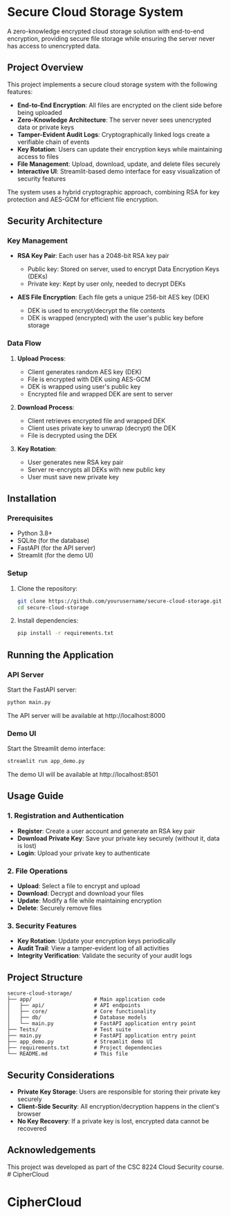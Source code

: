 # Secure Cloud Storage System

A zero-knowledge encrypted cloud storage solution with end-to-end encryption, providing secure file storage while ensuring the server never has access to unencrypted data.

## Project Overview

This project implements a secure cloud storage system with the following features:

- **End-to-End Encryption**: All files are encrypted on the client side before being uploaded
- **Zero-Knowledge Architecture**: The server never sees unencrypted data or private keys
- **Tamper-Evident Audit Logs**: Cryptographically linked logs create a verifiable chain of events
- **Key Rotation**: Users can update their encryption keys while maintaining access to files
- **File Management**: Upload, download, update, and delete files securely
- **Interactive UI**: Streamlit-based demo interface for easy visualization of security features

The system uses a hybrid cryptographic approach, combining RSA for key protection and AES-GCM for efficient file encryption.

## Security Architecture

### Key Management

- **RSA Key Pair**: Each user has a 2048-bit RSA key pair
  - Public key: Stored on server, used to encrypt Data Encryption Keys (DEKs)
  - Private key: Kept by user only, needed to decrypt DEKs
  
- **AES File Encryption**: Each file gets a unique 256-bit AES key (DEK)
  - DEK is used to encrypt/decrypt the file contents
  - DEK is wrapped (encrypted) with the user's public key before storage

### Data Flow

1. **Upload Process**:
   - Client generates random AES key (DEK)
   - File is encrypted with DEK using AES-GCM
   - DEK is wrapped using user's public key
   - Encrypted file and wrapped DEK are sent to server

2. **Download Process**:
   - Client retrieves encrypted file and wrapped DEK
   - Client uses private key to unwrap (decrypt) the DEK
   - File is decrypted using the DEK

3. **Key Rotation**:
   - User generates new RSA key pair
   - Server re-encrypts all DEKs with new public key
   - User must save new private key

## Installation

### Prerequisites

- Python 3.8+
- SQLite (for the database)
- FastAPI (for the API server)
- Streamlit (for the demo UI)

### Setup

1. Clone the repository:
   ```bash
   git clone https://github.com/yourusername/secure-cloud-storage.git
   cd secure-cloud-storage
   ```

2. Install dependencies:
   ```bash
   pip install -r requirements.txt
   ```

## Running the Application

### API Server

Start the FastAPI server:

```bash
python main.py
```

The API server will be available at http://localhost:8000

### Demo UI

Start the Streamlit demo interface:

```bash
streamlit run app_demo.py
```

The demo UI will be available at http://localhost:8501

## Usage Guide

### 1. Registration and Authentication

- **Register**: Create a user account and generate an RSA key pair
- **Download Private Key**: Save your private key securely (without it, data is lost)
- **Login**: Upload your private key to authenticate

### 2. File Operations

- **Upload**: Select a file to encrypt and upload
- **Download**: Decrypt and download your files
- **Update**: Modify a file while maintaining encryption
- **Delete**: Securely remove files

### 3. Security Features

- **Key Rotation**: Update your encryption keys periodically
- **Audit Trail**: View a tamper-evident log of all activities
- **Integrity Verification**: Validate the security of your audit logs

## Project Structure

```
secure-cloud-storage/
├── app/                    # Main application code
│   ├── api/                # API endpoints
│   ├── core/               # Core functionality
│   ├── db/                 # Database models
│   └── main.py             # FastAPI application entry point
├── Tests/                  # Test suite
├── main.py                 # FastAPI application entry point             
├── app_demo.py             # Streamlit demo UI
├── requirements.txt        # Project dependencies
└── README.md               # This file
```

## Security Considerations

- **Private Key Storage**: Users are responsible for storing their private key securely
- **Client-Side Security**: All encryption/decryption happens in the client's browser
- **No Key Recovery**: If a private key is lost, encrypted data cannot be recovered


## Acknowledgements

This project was developed as part of the CSC 8224 Cloud Security course. # CipherCloud
# CipherCloud

